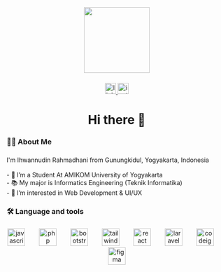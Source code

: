 <div align="center">
  <img height="150" src="https://camo.githubusercontent.com/62da68eb62b1e5f175f7d1f0191dd89a653d7908feb22d37d4a0ab07365d6791/68747470733a2f2f6d656469612e67697068792e636f6d2f6d656469612f4d3967624264396e6244724f5475314d71782f67697068792e676966"  />
</div>

###

<div align="center">
  <a href="https://www.linkedin.com/in/ihwannudin-rahmadhani-097776288/" target="_blank">
    <img src="https://img.shields.io/static/v1?message=LinkedIn&logo=linkedin&label=&color=0077B5&logoColor=white&labelColor=&style=for-the-badge" height="25" alt="linkedin logo"  />
  </a>
  <a href="https://www.instagram.com/irhmdhn.me/" target="_blank">
    <img src="https://img.shields.io/static/v1?message=Instagram&logo=instagram&label=&color=E4405F&logoColor=white&labelColor=&style=for-the-badge" height="25" alt="instagram logo"  />
  </a>
</div>

###

<h1 align="center">Hi there 👋</h1>

###

<h3 align="left">👩‍💻  About Me</h3>

###

<p align="left">I'm Ihwannudin Rahmadhani from Gunungkidul, Yogyakarta, Indonesia<br><br>- 🔭 I’m a  Student At AMIKOM University of Yogyakarta<br>- 📚 My major is Informatics Engineering (Teknik Informatika)<br>- 👀 I’m interested in Web Development & UI/UX </p>

###

<h3 align="left">🛠 Language and tools</h3>

###

<div align="center">
  <img src="https://cdn.simpleicons.org/javascript/F7DF1E" height="40" alt="javascript logo"  />
  <img width="24" />
  <img src="https://cdn.simpleicons.org/php/777BB4" height="40" alt="php logo"  />
  <img width="24" />
  <img src="https://cdn.simpleicons.org/bootstrap/7952B3" height="40" alt="bootstrap logo"  />
  <img width="24" />
  <img src="https://cdn.simpleicons.org/tailwindcss/06B6D4" height="40" alt="tailwindcss logo"  />
  <img width="24" />
  <img src="https://cdn.simpleicons.org/react/61DAFB" height="40" alt="react logo"  />
  <img width="24" />
  <img src="https://cdn.simpleicons.org/laravel/FF2D20" height="40" alt="laravel logo"  />
  <img width="24" />
  <img src="https://cdn.simpleicons.org/codeigniter/EF4223" height="40" alt="codeigniter logo"  />
  <img width="24" />
  <img src="https://cdn.jsdelivr.net/gh/devicons/devicon/icons/figma/figma-original.svg" height="40" alt="figma logo"  />
</div>

###
